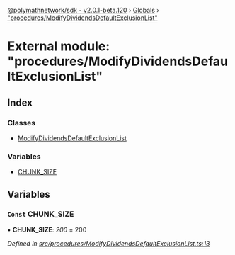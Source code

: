 [@polymathnetwork/sdk - v2.0.1-beta.120](../README.md) › [Globals](../globals.md) › ["procedures/ModifyDividendsDefaultExclusionList"](_procedures_modifydividendsdefaultexclusionlist_.md)

# External module: "procedures/ModifyDividendsDefaultExclusionList"

## Index

### Classes

- [ModifyDividendsDefaultExclusionList](../classes/_procedures_modifydividendsdefaultexclusionlist_.modifydividendsdefaultexclusionlist.md)

### Variables

- [CHUNK_SIZE](_procedures_modifydividendsdefaultexclusionlist_.md#const-chunk_size)

## Variables

### `Const` CHUNK_SIZE

• **CHUNK_SIZE**: _200_ = 200

_Defined in [src/procedures/ModifyDividendsDefaultExclusionList.ts:13](https://github.com/PolymathNetwork/polymath-sdk/blob/1da5bc5/src/procedures/ModifyDividendsDefaultExclusionList.ts#L13)_
